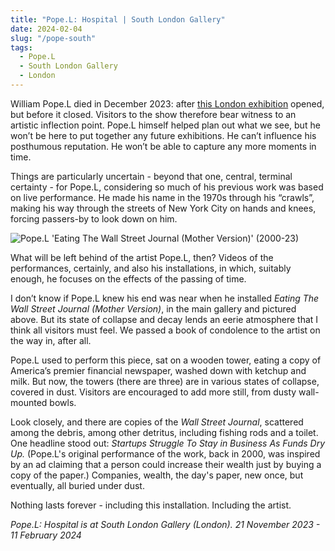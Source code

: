 ```yaml
---
title: "Pope.L: Hospital | South London Gallery"
date: 2024-02-04
slug: "/pope-south"
tags:
  - Pope.L
  - South London Gallery
  - London
---
```


William Pope.L died in December 2023: after [this London exhibition](https://www.southlondongallery.org/exhibitions/pope-l-hospital/) opened, but before it closed. Visitors to the show therefore bear witness to an artistic inflection point. Pope.L himself helped plan out what we see, but he won’t be here to put together any future exhibitions. He can’t influence his posthumous reputation. He won’t be able to capture any more moments in time.

Things are particularly uncertain - beyond that one, central, terminal certainty - for Pope.L, considering so much of his previous work was based on live performance. He made his name in the 1970s through his “crawls”, making his way through the streets of New York City on hands and knees, forcing passers-by to look down on him.

![Pope.L 'Eating The Wall Street Journal (Mother Version)' (2000-23)](/pope-south-1.jpeg)

What will be left behind of the artist Pope.L, then? Videos of the performances, certainly, and also his installations, in which, suitably enough, he focuses on the effects of the passing of time.

I don’t know if Pope.L knew his end was near when he installed _Eating The Wall Street Journal (Mother Version)_, in the main gallery and pictured above. But its state of collapse and decay lends an eerie atmosphere that I think all visitors must feel. We passed a book of condolence to the artist on the way in, after all.

Pope.L used to perform this piece, sat on a wooden tower, eating a copy of America’s premier financial newspaper, washed down with ketchup and milk. But now, the towers (there are three) are in various states of collapse, covered in dust. Visitors are encouraged to add more still, from dusty wall-mounted bowls.

Look closely, and there are copies of the _Wall Street Journal_, scattered among the debris, among other detritus, including fishing rods and a toilet. One headline stood out: _Startups Struggle To Stay in Business As Funds Dry Up._ (Pope.L's original performance of the work, back in 2000, was inspired by an ad claiming that a person could increase their wealth just by buying a copy of the paper.) Companies, wealth, the day's paper, new once, but eventually, all buried under dust.

Nothing lasts forever - including this installation. Including the artist.

_Pope.L: Hospital is at South London Gallery (London). 21 November 2023 - 11 February 2024_
